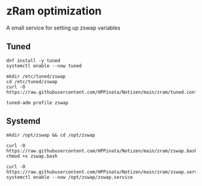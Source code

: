 # zRam optimization
A small service for setting up zswap variables

## Tuned
```
dnf install -y tuned
systemctl enable --now tuned

mkdir /etc/tuned/zswap
cd /etc/tuned/zswap
curl -O https://raw.githubusercontent.com/HPPinata/Notizen/main/zram/tuned.conf

tuned-adm profile zswap
```

## Systemd 
```
mkdir /opt/zswap && cd /opt/zswap

curl -O https://raw.githubusercontent.com/HPPinata/Notizen/main/zram/zswap.bash
chmod +x zswap.bash

curl -O https://raw.githubusercontent.com/HPPinata/Notizen/main/zram/zswap.service
systemctl enable --now /opt/zswap/zswap.service
```
